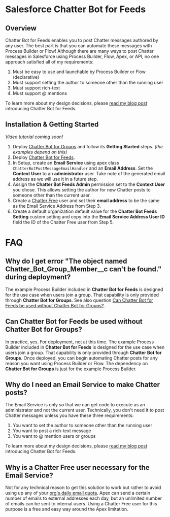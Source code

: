 Salesforce Chatter Bot for Feeds
================================

Overview
--------

Chatter Bot for Feeds enables you to post Chatter messages authored by any user. The best part is that you can automate these messages with Process Builder or Flow!
Although there are many ways to post Chatter messages in Salesforce using Process Builder, Flow, Apex, or API, no one approach satisfied all of my requirements:

1. Must be easy to use and launchable by Process Builder or Flow (declarative)
2. Must support setting the author to someone other than the running user
3. Must support rich-text
4. Must support @ mentions

To learn more about my design decisions, please [read my blog post](https://douglascayers.com) introducing Chatter Bot for Feeds.


Installation & Getting Started
------------------------------

*Video tutorial coming soon!*

1. Deploy [Chatter Bot for Groups](https://github.com/DouglasCAyers/salesforce-chatter-bot-groups#overview) and follow its **Getting Started** steps. *(the examples depend on this)*
2. Deploy [Chatter Bot for Feeds](https://githubsfdeploy.herokuapp.com/).
3. In Setup, create an **Email Service** using apex class `ChatterBotPostMessageEmailHandler` and an **Email Address**. Set the **Context User** to an **administrator** user. Take note of the generated email address as we will use it in a future step.
4. Assign the **Chatter Bot Feeds Admin** permission set to the **Context User** you chose. This allows setting the author for new Chatter posts to someone other than the current user.
5. Create a [Chatter Free](https://help.salesforce.com/articleView?id=users_license_types_chatter.htm&type=0&language=en_US) user and set their **email address** to be the same as the Email Service Address from Step 3.
6. Create a default organization default value for the **Chatter Bot Feeds Setting** custom setting and copy into the **Email Service Address User ID** field the ID of the Chatter Free user from Step 5.


FAQ
===

Why do I get error "The object named Chatter_Bot_Group_Member__c can't be found." during deployment?
----------------------------------------------------------------------------------------------------

The example Process Builder included in **Chatter Bot for Feeds** is designed for the use case when users join a group. That capability is only provided through **Chatter Bot for Groups**.
See also question [Can Chatter Bot for Feeds be used without Chatter Bot for Groups?](#can-chatter-bot-for-feeds-be-used-without-chatter-bot-for-groups).


Can Chatter Bot for Feeds be used without Chatter Bot for Groups?
-----------------------------------------------------------------

In practice, yes. For deployment, not at this time. The example Process Builder included in **Chatter Bot for Feeds** is designed for the use case when users join a group. That capability is only provided through **Chatter Bot for Groups**.
Once deployed, you can begin automating Chatter posts for any reason you want using Process Builder or Flow. The dependency on **Chatter Bot for Groups** is just for the example Process Builder.


Why do I need an Email Service to make Chatter posts?
-----------------------------------------------------

The Email Service is only so that we can get code to execute as an administrator and not the current user. Technically, you don't need it to post Chatter messages unless you have these three requirements:

1. You want to set the author to someone other than the running user
2. You want to post a rich-text message
3. You want to @ mention users or groups

To learn more about my design decisions, please [read my blog post](https://douglascayers.com) introducing Chatter Bot for Feeds.


Why is a Chatter Free user necessary for the Email Service?
-----------------------------------------------------------

Not for any technical reason to get this solution to work but rather to avoid using up any of your [org's daily email quota](https://developer.salesforce.com/docs/atlas.en-us.salesforce_app_limits_cheatsheet.meta/salesforce_app_limits_cheatsheet/salesforce_app_limits_platform_email.htm).
Apex can send a certain number of emails to external addresses each day, but an unlimited number of emails can be sent to internal users. Using a Chatter Free user for this purpose is a free and easy way around the Apex limitation.

